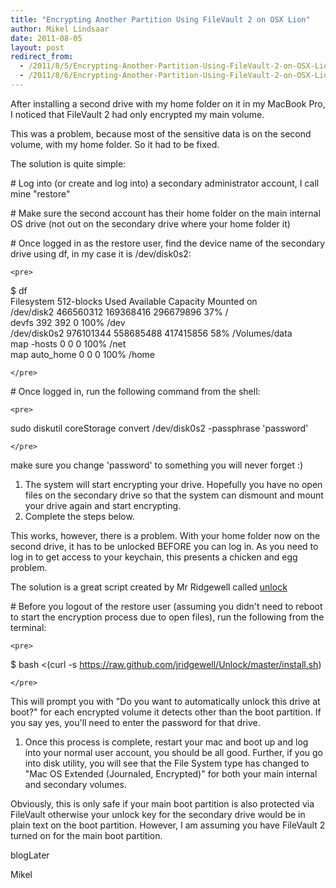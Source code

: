```yaml
---
title: "Encrypting Another Partition Using FileVault 2 on OSX Lion"
author: Mikel Lindsaar
date: 2011-08-05
layout: post
redirect_from:
  - /2011/8/5/Encrypting-Another-Partition-Using-FileVault-2-on-OSX-Lion
  - /2011/8/6/Encrypting-Another-Partition-Using-FileVault-2-on-OSX-Lion
---
```

After installing a second drive with my home folder on it in my MacBook
Pro, I noticed that FileVault 2 had only encrypted my main volume.

This was a problem, because most of the sensitive data is on the second
volume, with my home folder. So it had to be fixed.

The solution is quite simple:

\# Log into (or create and log into) a secondary administrator account,
I call mine "restore"

\# Make sure the second account has their home folder on the main
internal OS drive (not out on the secondary drive where your home folder
it)

\# Once logged in as the restore user, find the device name of the
secondary drive using df, in my case it is /dev/disk0s2:

```{=html}
<pre>
```
\$ df\
Filesystem 512-blocks Used Available Capacity Mounted on\
/dev/disk2 466560312 169368416 296679896 37% /\
devfs 392 392 0 100% /dev\
/dev/disk0s2 976101344 558685488 417415856 58% /Volumes/data\
map -hosts 0 0 0 100% /net\
map auto_home 0 0 0 100% /home

```{=html}
</pre>
```
\# Once logged in, run the following command from the shell:

```{=html}
<pre>
```
sudo diskutil coreStorage convert /dev/disk0s2 -passphrase 'password'

```{=html}
</pre>
```
make sure you change 'password' to something you will never forget :)

1.  The system will start encrypting your drive. Hopefully you have no
    open files on the secondary drive so that the system can dismount
    and mount your drive again and start encrypting.
2.  Complete the steps below.

This works, however, there is a problem. With your home folder now on
the second drive, it has to be unlocked BEFORE you can log in. As you
need to log in to get access to your keychain, this presents a chicken
and egg problem.

The solution is a great script created by Mr Ridgewell called
[unlock](https://github.com/jridgewell/unlock)

\# Before you logout of the restore user (assuming you didn't need to
reboot to start the encryption process due to open files), run the
following from the terminal:

```{=html}
<pre>
```
\$ bash \<(curl -s
https://raw.github.com/jridgewell/Unlock/master/install.sh)

```{=html}
</pre>
```
This will prompt you with "Do you want to automatically unlock this
drive at boot?" for each encrypted volume it detects other than the boot
partition. If you say yes, you'll need to enter the password for that
drive.

1.  Once this process is complete, restart your mac and boot up and log
    into your normal user account, you should be all good. Further, if
    you go into disk utility, you will see that the File System type has
    changed to "Mac OS Extended (Journaled, Encrypted)" for both your
    main internal and secondary volumes.

Obviously, this is only safe if your main boot partition is also
protected via FileVault otherwise your unlock key for the secondary
drive would be in plain text on the boot partition. However, I am
assuming you have FileVault 2 turned on for the main boot partition.

blogLater

Mikel

